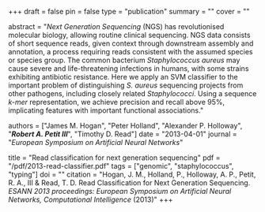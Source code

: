 +++
draft = false
pin = false
type = "publication"
summary = ""
cover = ""

abstract = "*Next Generation Sequencing* (NGS) has revolutionised molecular biology, allowing routine clinical sequencing. NGS data consists of short sequence reads, given context through downstream assembly and annotation, a process requiring reads consistent with the assumed species or species group. The common bacterium *Staphylococcus aureus* may cause severe and life-threatening infections in humans, with some strains exhibiting antibiotic resistance. Here we apply an SVM classifier to the important problem of distinguishing *S. aureus* sequencing projects from other pathogens, including closely related *Staphylococci*. Using a sequence *k-mer* representation, we achieve precision and recall above 95%, implicating features with important functional associations."

authors = ["James M. Hogan", "Peter Holland", "Alexander P. Holloway", "***Robert A. Petit III***", "Timothy D. Read"]
date = "2013-04-01"
journal = "*European Symposium on Artificial Neural Networks*"

title = "Read classification for next generation sequencing"
pdf = "/pdf/2013-read-classifier.pdf"
tags = ["genomic", "staphylococcus", "typing"]
doi = ""
citation = "Hogan, J. M., Holland, P., Holloway, A. P., Petit, R. A., III & Read, T. D. Read Classification for Next Generation Sequencing. *ESANN 2013 proceedings: European Symposium on Artificial Neural Networks, Computational Intelligence* (2013)"
+++
